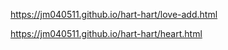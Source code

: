  https://jm040511.github.io/hart-hart/love-add.html

 https://jm040511.github.io/hart-hart/heart.html
